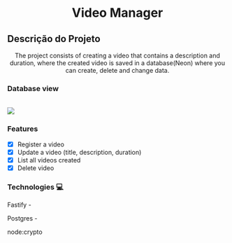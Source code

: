<h1 align="center">Video Manager</h1>

## Descrição do Projeto
<p align="center">The project consists of creating a video that contains a description and duration, where the created video is saved in a database(Neon) where you can create, delete and change data.</p>

<h3>Database view</h3>
<br />
<a href="https://ibb.co/PwsTmXQ">
<img src="https://i.ibb.co/RzGhvry/Captura-de-tela-2023-12-06-043332.png">
</a>

<h3>Features</h3>

- [x] Register a video
- [x] Update a video (title, description, duration)
- [x] List all videos created
- [x] Delete video

<h3>Technologies 💻</h3>

<p>Fastify -</p>
<p>Postgres -</p>
<p>node:crypto</p>
